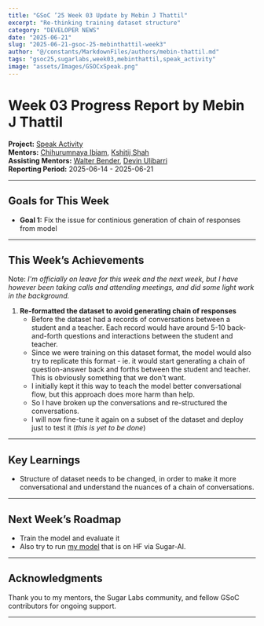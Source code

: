 ```yaml
---
title: "GSoC ’25 Week 03 Update by Mebin J Thattil"
excerpt: "Re-thinking training dataset structure"
category: "DEVELOPER NEWS"
date: "2025-06-21"
slug: "2025-06-21-gsoc-25-mebinthattil-week3"
author: "@/constants/MarkdownFiles/authors/mebin-thattil.md"
tags: "gsoc25,sugarlabs,week03,mebinthattil,speak_activity"
image: "assets/Images/GSOCxSpeak.png"
---
```


<!-- markdownlint-disable -->

# Week 03 Progress Report by Mebin J Thattil

**Project:** [Speak Activity](https://github.com/sugarlabs/speak)  
**Mentors:** [Chihurumnaya Ibiam](https://github.com/chimosky), [Kshitij Shah](https://github.com/kshitijdshah99)  
**Assisting Mentors:** [Walter Bender](https://github.com/walterbender), [Devin Ulibarri](https://github.com/pikurasa)  
**Reporting Period:** 2025-06-14 - 2025-06-21  

---

## Goals for This Week

- **Goal 1:** Fix the issue for continious generation of chain of responses from model

---

## This Week’s Achievements

Note: _I'm officially on leave for this week and the next week, but I have however been taking calls and attending meetings, and did some light work in the background._ 

1. **Re-formatted the dataset to avoid generating chain of responses**
   - Before the dataset had a records of conversations between a student and a teacher. Each record would have around 5-10 back-and-forth questions and interactions between the student and teacher. 
   - Since we were training on this dataset format, the model would also try to replicate this format - ie. it would start generating a chain of question-answer back and forths between the student and teacher. This is obviously something that we don't want.
   - I initially kept it this way to teach the model better conversational flow, but this approach does more harm than help.
   - So I have broken up the conversations and re-structured the conversations. 
   - I will now fine-tune it again on a subset of the dataset and deploy just to test it (_this is yet to be done_)
  

---

## Key Learnings

- Structure of dataset needs to be changed, in order to make it more conversational and understand the nuances of a chain of conversations.
  
---

## Next Week’s Roadmap

- Train the model and evaluate it
- Also try to run [my model](https://huggingface.co/MebinThattil/FT-Llama3.2-1B/tree/main) that is on HF via Sugar-AI.

---

## Acknowledgments

Thank you to my mentors, the Sugar Labs community, and fellow GSoC contributors for ongoing support.

---

